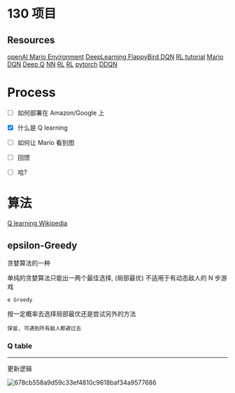 # 130 项目

## Resources

[openAI Mario Environment](https://pypi.org/project/gym-super-mario-bros/)
[DeepLearning FlappyBird DQN](https://github.com/yenchenlin/DeepLearningFlappyBird)
[RL tutorial](https://github.com/MorvanZhou/Reinforcement-learning-with-tensorflow)
[Mario DQN](https://github.com/aleju/mario-ai)
[Deep Q](https://blog.paperspace.com/building-double-deep-q-network-super-mario-bros/)
[NN](https://www.youtube.com/watch?v=BGeTG1M632U)
[RL](https://www.statworx.com/at/blog/using-reinforcement-learning-to-play-super-mario-bros-on-nes-using-tensorflow/)
[RL](https://cai.tools.sap/blog/the-future-with-reinforcement-learning-part-1/)
[pytorch](https://pytorch.org/tutorials/intermediate/mario_rl_tutorial.html)
[DDQN](https://blog.paperspace.com/building-double-deep-q-network-super-mario-bros/)

# Process
- [ ] 如何部署在 Amazon/Google 上


- [x] 什么是 Q learning
- [ ] 如何让 Mario 看到图
- [ ] 回馈
- [ ] 哈?


# 算法
[Q learning Wikipedia](https://en.wikipedia.org/wiki/Q-learning)

## epsilon-Greedy

贪婪算法的一种

单纯的贪婪算法只能出一两个最佳选择, (局部最优) 不适用于有动态敌人的 N 步游戏



```e Greedy```

按一定概率去选择局部最优还是尝试另外的方法



```保留, 可遇到所有敌人都避过去```



### Q table

---

更新逻辑

![678cb558a9d59c33ef4810c9618baf34a9577686](README/678cb558a9d59c33ef4810c9618baf34a9577686.svg)
